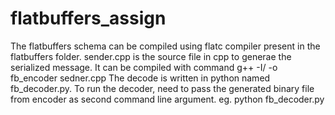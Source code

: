 # flatbuffers_assign
The flatbuffers schema can be compiled using flatc compiler present in the flatbuffers folder.
sender.cpp is the source file in cpp to generae the serialized message. It can be compiled with command g++ -I/<include path for flatbuffers> -o fb_encoder sedner.cpp
The decode is written in python named fb_decoder.py. To run the decoder, need to pass the generated binary file from encoder as second command line argument. eg. python fb_decoder.py <bin file path with messages>
